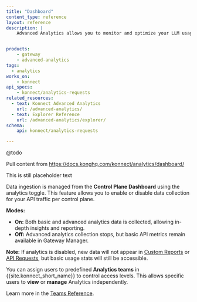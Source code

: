 ```yaml
---
title: "Dashboard"
content_type: reference
layout: reference
description: | 
    Advanced Analytics allows you to monitor and optimize your LLM usage by providing detailed insights into objects such as token consumption, costs, and latency.


products:
    - gateway
    - advanced-analytics
tags:
  - analytics
works_on:
    - konnect
api_specs:
    - konnect/analytics-requests
related_resources:
  - text: Konnect Advanced Analytics
    url: /advanced-analytics/
  - text: Explorer Reference
    url: /advanced-analytics/explorer/
schema:
    api: konnect/analytics-requests

---
```

@todo

Pull content from https://docs.konghq.com/konnect/analytics/dashboard/


This is still placeholder text


Data ingestion is managed from the **Control Plane Dashboard** using the analytics toggle. 
This feature allows you to enable or disable data collection for your API traffic per control plane.

**Modes:**
- **On:** Both basic and advanced analytics data is collected, allowing in-depth insights and reporting.
- **Off:** Advanced analytics collection stops, but basic API metrics remain available in Gateway Manager.

**Note:** If analytics is disabled, new data will not appear in [Custom Reports](/advanced-analytics/reports/) 
or [API Requests](/api/konnect/analytics-requests/v2/), but basic usage stats will still be accessible.


You can assign users to predefined **Analytics teams** in {{site.konnect_short_name}} to control access levels. 
This allows specific users to **view** or **manage** Analytics independently.

Learn more in the [Teams Reference](/konnect-platform/teams-and-roles/).